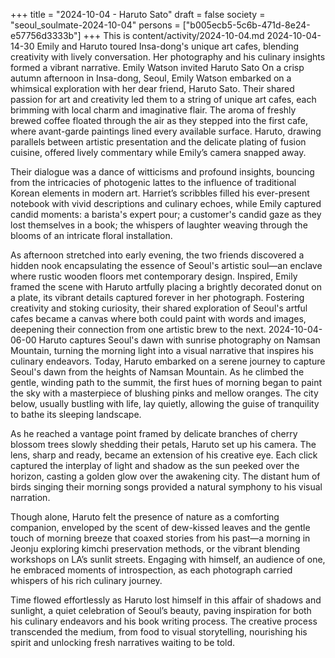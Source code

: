 +++
title = "2024-10-04 - Haruto Sato"
draft = false
society = "seoul_soulmate-2024-10-04"
persons = ["b005ecb5-5c6b-471d-8e24-e57756d3333b"]
+++
This is content/activity/2024-10-04.md
2024-10-04-14-30
Emily and Haruto toured Insa-dong's unique art cafes, blending creativity with lively conversation. Her photography and his culinary insights formed a vibrant narrative.
Emily Watson invited Haruto Sato
On a crisp autumn afternoon in Insa-dong, Seoul, Emily Watson embarked on a whimsical exploration with her dear friend, Haruto Sato. Their shared passion for art and creativity led them to a string of unique art cafes, each brimming with local charm and imaginative flair. The aroma of freshly brewed coffee floated through the air as they stepped into the first cafe, where avant-garde paintings lined every available surface. Haruto, drawing parallels between artistic presentation and the delicate plating of fusion cuisine, offered lively commentary while Emily’s camera snapped away. 

Their dialogue was a dance of witticisms and profound insights, bouncing from the intricacies of photogenic lattes to the influence of traditional Korean elements in modern art. Harriet’s scribbles filled his ever-present notebook with vivid descriptions and culinary echoes, while Emily captured candid moments: a barista's expert pour; a customer's candid gaze as they lost themselves in a book; the whispers of laughter weaving through the blooms of an intricate floral installation.

As afternoon stretched into early evening, the two friends discovered a hidden nook encapsulating the essence of Seoul's artistic soul—an enclave where rustic wooden floors met contemporary design. Inspired, Emily framed the scene with Haruto artfully placing a brightly decorated donut on a plate, its vibrant details captured forever in her photograph. Fostering creativity and stoking curiosity, their shared exploration of Seoul's artful cafes became a canvas where both could paint with words and images, deepening their connection from one artistic brew to the next.
2024-10-04-06-00
Haruto captures Seoul's dawn with sunrise photography on Namsan Mountain, turning the morning light into a visual narrative that inspires his culinary endeavors.
Today, Haruto embarked on a serene journey to capture Seoul's dawn from the heights of Namsan Mountain. As he climbed the gentle, winding path to the summit, the first hues of morning began to paint the sky with a masterpiece of blushing pinks and mellow oranges. The city below, usually bustling with life, lay quietly, allowing the guise of tranquility to bathe its sleeping landscape.

As he reached a vantage point framed by delicate branches of cherry blossom trees slowly shedding their petals, Haruto set up his camera. The lens, sharp and ready, became an extension of his creative eye. Each click captured the interplay of light and shadow as the sun peeked over the horizon, casting a golden glow over the awakening city. The distant hum of birds singing their morning songs provided a natural symphony to his visual narration.

Though alone, Haruto felt the presence of nature as a comforting companion, enveloped by the scent of dew-kissed leaves and the gentle touch of morning breeze that coaxed stories from his past—a morning in Jeonju exploring kimchi preservation methods, or the vibrant blending workshops on LA’s sunlit streets. Engaging with himself, an audience of one, he embraced moments of introspection, as each photograph carried whispers of his rich culinary journey.

Time flowed effortlessly as Haruto lost himself in this affair of shadows and sunlight, a quiet celebration of Seoul’s beauty, paving inspiration for both his culinary endeavors and his book writing process. The creative process transcended the medium, from food to visual storytelling, nourishing his spirit and unlocking fresh narratives waiting to be told.
